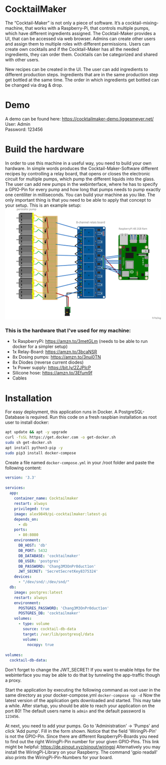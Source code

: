 # CocktailMaker

The “Cocktail-Maker” is not only a piece of software. 
It’s a cocktail-mixing-machine, that works with a Raspberry-Pi, 
that controls multiple pumps, which have different ingredients assigned. 
The Cocktail-Maker provides a UI, that can be accessed via web browser. 
Admins can create other users and assign them to multiple roles with 
different permissions. Users can create own cocktails and if the 
Cocktail-Maker has all the needed ingredients, they can order them. 
Cocktails can be categorized and shared with other users.

New recipes can be created in the UI. The user can add ingredients to 
different production steps. Ingredients that are in the same 
production step get bottled at the same time. 
The order in which ingredients get bottled can be changed via drag & 
drop.

# Demo
A demo can be found here: https://cocktailmaker-demo.liggesmeyer.net/
User: Admin  
Password: 123456  

# Build the hardware

In order to use this machine in a useful way, you need to build your own hardware.
In simple words produces the Cocktail-Maker-Software different recipes by 
controlling a relay board, that opens or closes the electronic circuit 
for multiple pumps, which pump the different liquids into the glass.
The user can add new pumps in the webinterface, where he has to specify a GPIO-Pin
for every pump and how long that pumps needs to pump exactly one centiliter in 
milliseconds. You can build your machine as you like. The only important thing
is that you need to be able to apply that concept to your setup. This is an example setup:
![Blueprint](./documentation/img/blueprint.png "Blueprint")

### This is the hardware that I've used for my machine:
 * 1x RaspberryPi: https://amzn.to/3metGLm (needs to be able to run docker for a simpler setup)
 * 1x Relay-Board: https://amzn.to/3bcaNSR
 * 8x Dosing pumps: https://amzn.to/3nui0TN
 * 8x Diodes (reverse current diodes)
 * 1x Power supply: https://bit.ly/2ZJPIcP
 * Silicone hose: https://amzn.to/3Efum9f
 * Cables

# Installation

For easy deployment, this application runs in Docker.
A PostgreSQL-Database is required.
Run this code on a fresh raspbian installation as root user to install docker:
````bash
apt update && apt -y upgrade
curl -fsSL https://get.docker.com -o get-docker.sh
sudo sh get-docker.sh
apt install python3-pip -y
sudo pip3 install docker-compose
````

Create a file named `docker-compose.yml` in your /root folder and paste the following content:
````yaml
version: '3.3'

services:
  app:
    container_name: Cocktailmaker
    restart: always
    privileged: true
    image: alex9849/pi-cocktailmaker:latest-pi
    depends_on:
      - db
    ports:
      - 80:8080
    environment:
      DB_HOST: 'db'
      DB_PORT: 5432
      DB_DATABASE: 'cocktailmaker'
      DB_USER: 'postgres'
      DB_PASSWORD: 'Chang3M3OnPr0duct1on'
      JWT_SECRET: 'SecretSecretKey8375324'
    devices:
      - "/dev/snd/:/dev/snd/"
  db:
    image: postgres:latest
    restart: always
    environment:
      POSTGRES_PASSWORD: 'Chang3M3OnPr0duct1on'
      POSTGRES_DB: 'cocktailmaker'
    volumes:
      - type: volume
        source: cocktail-db-data
        target: /var/lib/postgresql/data
        volume:
          nocopy: true

volumes:
  cocktail-db-data:
````
Don't forget to change the JWT_SECRET! If you want to enable https for the 
webinterface you may be able to do that by tunneling the app-traffic 
though a proxy.

Start the application by executing the following command as root user in the same
directory as your docker-compose.yml
``docker-compose up -d``
Now the latest version of the application gets downloaded and started. This may take a while.
After startup, you should be able to reach your application on the port 80!
The default users name is `admin` and the default password is ``123456``.

At next, you need to add your pumps. Go to 'Administration' -> 'Pumps' 
and click 'Add pump'. Fill in the form shown. Notice
that the field 'WiringPi-Pin' is not the GPIO-Pin. 
Since there are different RaspberryPi-Boards you need 
to find out the right WiringPi-Pin number for your 
given GPIO-Pins. This link might be helpful: https://de.pinout.xyz/pinout/wiringpi
Alternatively you may install the WiringPi-Library on your Raspberry.
The command 'gpio readall' also prints the WiringPi-Pin-Numbers for your board.
